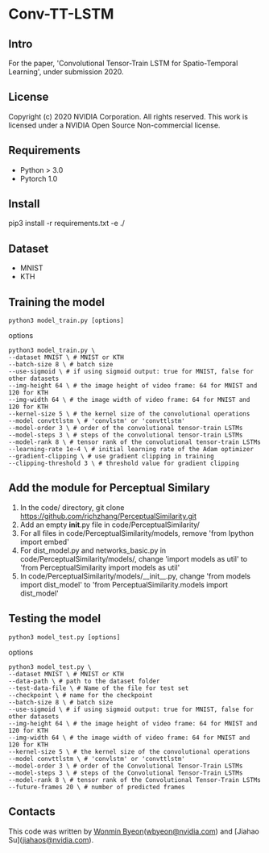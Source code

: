 # Conv-TT-LSTM

## Intro
For the paper, 'Convolutional Tensor-Train LSTM for Spatio-Temporal Learning', under submission 2020.

## License 
Copyright (c) 2020 NVIDIA Corporation. All rights reserved. This work is licensed under a NVIDIA Open Source Non-commercial license.

## Requirements
- Python > 3.0
- Pytorch 1.0

## Install 
pip3 install -r requirements.txt -e ./

## Dataset
- MNIST
- KTH

## Training the model
```shell
python3 model_train.py [options]

```
options
```shell
python3 model_train.py \ 
--dataset MNIST \ # MNIST or KTH
--batch-size 8 \ # batch size 
--use-sigmoid \ # if using sigmoid output: true for MNIST, false for other datasets
--img-height 64 \ # the image height of video frame: 64 for MNIST and 120 for KTH
--img-width 64 \ # the image width of video frame: 64 for MNIST and 120 for KTH
--kernel-size 5 \ # the kernel size of the convolutional operations 
--model convttlstm \ # 'convlstm' or 'convttlstm'
--model-order 3 \ # order of the convolutional tensor-train LSTMs
--model-steps 3 \ # steps of the convolutional tensor-train LSTMs
--model-rank 8 \ # tensor rank of the convolutional tensor-train LSTMs
--learning-rate 1e-4 \ # initial learning rate of the Adam optimizer
--gradient-clipping \ # use gradient clipping in training
--clipping-threshold 3 \ # threshold value for gradient clipping
```

## Add the module for Perceptual Similary 
1) In the code/ directory, 
    git clone https://github.com/richzhang/PerceptualSimilarity.git
2) Add an empty __init__.py file in code/PerceptualSimilarity/
3) For all files in code/PerceptualSimilarity/models, 
    remove 'from Ipython import embed' 
4) For dist\_model.py and networks\_basic.py in code/PerceptualSimilarity/models/, 
    change 'import models as util' to 'from PerceptualSimilarity import models as util'
5) In code/PerceptualSimilarity/models/\_\_init\_\_.py, 
    change 'from models import dist\_model' to 'from PerceptualSimilarity.models import dist\_model'


## Testing the model
```shell
python3 model_test.py [options]

```
options
```shell
python3 model_test.py \ 
--dataset MNIST \ # MNIST or KTH
--data-path \ # path to the dataset folder
--test-data-file \ # Name of the file for test set
--checkpoint \ # name for the checkpoint
--batch-size 8 \ # batch size 
--use-sigmoid \ # if using sigmoid output: true for MNIST, false for other datasets
--img-height 64 \ # the image height of video frame: 64 for MNIST and 120 for KTH
--img-width 64 \ # the image width of video frame: 64 for MNIST and 120 for KTH
--kernel-size 5 \ # the kernel size of the convolutional operations 
--model convttlstm \ # 'convlstm' or 'convttlstm'
--model-order 3 \ # order of the Convolutional Tensor-Train LSTMs
--model-steps 3 \ # steps of the Convolutional Tensor-Train LSTMs
--model-rank 8 \ # tensor rank of the Convolutional Tensor-Train LSTMs
--future-frames 20 \ # number of predicted frames
```

## Contacts
This code was written by [Wonmin Byeon](https://github.com/wonmin-byeon)\(wbyeon@nvidia.com\) and [Jiahao Su]\(jiahaos@nvidia.com\).

